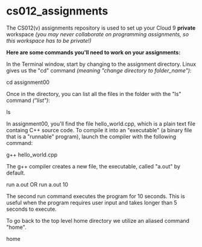 cs012_assignments
=================

The CS012(v) assignments repository is used to set up your Cloud 9 
**private** workspace 
*(you may never collaborate on programming assignments, so this workspace has to be private!)*


**Here are some commands you'll need to work on your assignments:**

In the Terminal window, start by changing to the assignment directory. 
Linux gives us the "cd" command *(meaning "change directory to folder_name")*:

cd assignment00


Once in the directory, you can list all the files in the folder with the "ls" command *("list")*:

ls                                                         


In assignment00, you'll find the file hello_world.cpp, which is a plain text file containg C++ source code.
To compile it into an "executable" (a binary file that is a "runnable" program), launch the compiler with the
following command:

g++ hello_world.cpp


The g++ compiler creates a new file, the executable, called "a.out" by default.

run a.out
OR 
run a.out 10

The second run command executes the program for 10 seconds. This is useful when 
the program requires user input and takes longer than 5 seconds to execute.


To go back to the top level home directory we utilize an aliased command "home".

home
